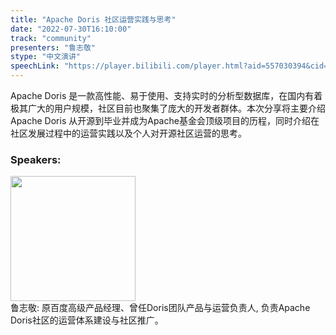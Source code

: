 ```yaml
---
title: "Apache Doris 社区运营实践与思考"
date: "2022-07-30T16:10:00"
track: "community"
presenters: "鲁志敬"
stype: "中文演讲"
speechLink: "https://player.bilibili.com/player.html?aid=557030394&cid=806203133&page=1"
---
```

Apache Doris 是一款高性能、易于使用、支持实时的分析型数据库，在国内有着极其广大的用户规模，社区目前也聚集了庞大的开发者群体。本次分享将主要介绍 Apache Doris 从开源到毕业并成为Apache基金会顶级项目的历程，同时介绍在社区发展过程中的运营实践以及个人对开源社区运营的思考。
 ### Speakers: 
 <img src="images/speaker/1082.png" width="200" /><br>鲁志敬: 原百度高级产品经理、曾任Doris团队产品与运营负责人, 负责Apache Doris社区的运营体系建设与社区推广。

 
